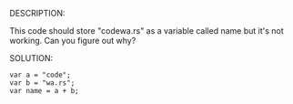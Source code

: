 DESCRIPTION:

This code should store "codewa.rs" as a variable called name but it's not working. Can you figure out why?

SOLUTION:
```
var a = "code";
var b = "wa.rs";
var name = a + b;
```
